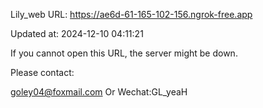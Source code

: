 Lily_web URL: https://ae6d-61-165-102-156.ngrok-free.app

Updated at: 2024-12-10 04:11:21

If you cannot open this URL, the server might be down.

Please contact: 

goley04@foxmail.com Or Wechat:GL_yeaH